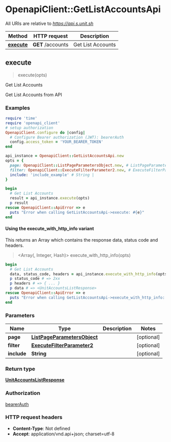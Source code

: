 # OpenapiClient::GetListAccountsApi

All URIs are relative to *https://api.s.unit.sh*

| Method | HTTP request | Description |
| ------ | ------------ | ----------- |
| [**execute**](GetListAccountsApi.md#execute) | **GET** /accounts | Get List Accounts |


## execute

> <UnitAccountsListResponse> execute(opts)

Get List Accounts

Get List Accounts from API 

### Examples

```ruby
require 'time'
require 'openapi_client'
# setup authorization
OpenapiClient.configure do |config|
  # Configure Bearer authorization (JWT): bearerAuth
  config.access_token = 'YOUR_BEARER_TOKEN'
end

api_instance = OpenapiClient::GetListAccountsApi.new
opts = {
  page: OpenapiClient::ListPageParametersObject.new, # ListPageParametersObject | 
  filter: OpenapiClient::ExecuteFilterParameter2.new, # ExecuteFilterParameter2 | 
  include: 'include_example' # String | 
}

begin
  # Get List Accounts
  result = api_instance.execute(opts)
  p result
rescue OpenapiClient::ApiError => e
  puts "Error when calling GetListAccountsApi->execute: #{e}"
end
```

#### Using the execute_with_http_info variant

This returns an Array which contains the response data, status code and headers.

> <Array(<UnitAccountsListResponse>, Integer, Hash)> execute_with_http_info(opts)

```ruby
begin
  # Get List Accounts
  data, status_code, headers = api_instance.execute_with_http_info(opts)
  p status_code # => 2xx
  p headers # => { ... }
  p data # => <UnitAccountsListResponse>
rescue OpenapiClient::ApiError => e
  puts "Error when calling GetListAccountsApi->execute_with_http_info: #{e}"
end
```

### Parameters

| Name | Type | Description | Notes |
| ---- | ---- | ----------- | ----- |
| **page** | [**ListPageParametersObject**](.md) |  | [optional] |
| **filter** | [**ExecuteFilterParameter2**](.md) |  | [optional] |
| **include** | **String** |  | [optional] |

### Return type

[**UnitAccountsListResponse**](UnitAccountsListResponse.md)

### Authorization

[bearerAuth](../README.md#bearerAuth)

### HTTP request headers

- **Content-Type**: Not defined
- **Accept**: application/vnd.api+json; charset=utf-8

